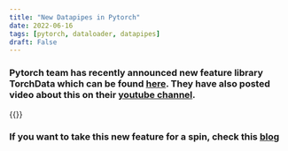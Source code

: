```yaml
---
title: "New Datapipes in Pytorch"
date: 2022-06-16
tags: [pytorch, dataloader, datapipes]
draft: False
---
```


### Pytorch team has recently announced new feature library TorchData which can be found [here](https://github.com/pytorch/data). They have also posted video about this on their [youtube channel](https://youtu.be/Jf99C5Qm8cc).

{{<youtube Jf99C5Qm8cc>}}

### If you want to take this new feature for a spin, check this [blog](https://sebastianraschka.com/blog/2022/datapipes.html)

